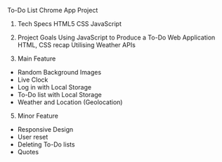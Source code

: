 To-Do List Chrome App Project

1. Tech Specs
HTML5
CSS
JavaScript

3. Project Goals
Using JavaScript to Produce a To-Do Web Application
HTML, CSS recap
Utilising Weather APIs

4. Main Feature
- Random Background Images
- Live Clock
- Log in with Local Storage
- To-Do list with Local Storage
- Weather and Location (Geolocation)

5. Minor Feature
- Responsive Design
- User reset
- Deleting To-Do lists
- Quotes

